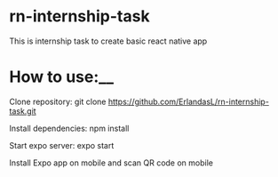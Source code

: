 # rn-internship-task
This is internship task to create basic react native app

# How to use:__
Clone repository: git clone https://github.com/ErlandasL/rn-internship-task.git

Install dependencies: npm install

Start expo server: expo start

Install Expo app on mobile and scan QR code on mobile


